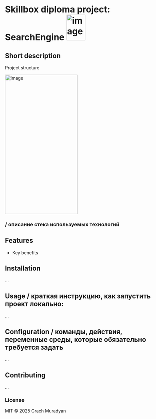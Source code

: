 # Skillbox diploma project: SearchEngine     <img width="60" height="82" alt="image" src="https://github.com/user-attachments/assets/62431dec-ee86-49aa-947a-01e9da8f1ddf" />

## Short description

Project structure
<p><p>
<img width="232" height="446" alt="image" src="https://github.com/user-attachments/assets/67a9762f-a4b6-48b8-9335-1e7384ba96c1" />
</p>

### / описание стека используемых технологий

## Features
- Key benefits

## Installation
...

## Usage / краткая инструкцию, как запустить проект локально: 
...

## Configuration / команды, действия, переменные среды, которые обязательно требуется задать
...

## Contributing
...

### License
MIT © 2025 Grach Muradyan
